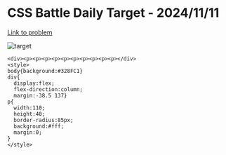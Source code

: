 # CSS Battle Daily Target - 2024/11/11

[Link to problem](https://cssbattle.dev/play/uW5AdLWTjGniqNWjsfOP)

![target](https://firebasestorage.googleapis.com/v0/b/cssbattleapp.appspot.com/o/user%2Fe6YbeBahWNPT7VpE2rE2p85byxa2%2Ftargets%2Ftarget_v8rbNDq.png?alt=media)

```
<div><p><p><p><p><p><p><p><p><p><p></div>
<style>
body{background:#328FC1}
div{
  display:flex;
  flex-direction:column;
  margin:-38.5 137}
p{
  width:110;
  height:40;
  border-radius:85px;
  background:#fff;
  margin:0;
}
</style>
```
